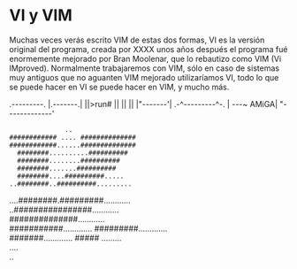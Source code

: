 
VI y VIM  
========

Muchas veces verás escrito VIM de estas dos formas, VI es la versión  original del programa, creada por XXXX unos años después el programa fué enormemente mejorado por Bran Moolenar, que lo rebautizo como VIM (Vi IMproved). Normalmente trabajaremos con VIM, sólo en caso de sistemas muy antiguos que no aguanten VIM mejorado  utilizaríamos VI, todo lo que se puede hacer en VI se puede hacer en VIM, y mucho más.

  .---------.
  |.-------.|
  ||>run#  ||
  ||       ||
  |"-------'|
.-^---------^-.
| ---~   AMiGA|
"-------------'

                  ..                     
    ############ .... ##############   
    ############......##############   
      ########..........##########     
      ########........##########       
      ########.......##########        
      ########....##########.....      
    ..########..##########.........    
  ....########.#########............  
    ..################............    
      ##############............      
      ###########.............
      #########.............      
      #######.............
      #####    .........                
                  ....                  
                   ..           



